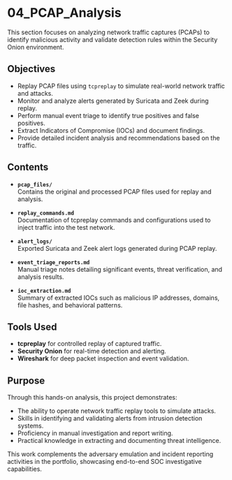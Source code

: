 # 04_PCAP_Analysis

This section focuses on analyzing network traffic captures (PCAPs) to identify malicious activity and validate detection rules within the Security Onion environment.

## Objectives

- Replay PCAP files using `tcpreplay` to simulate real-world network traffic and attacks.
- Monitor and analyze alerts generated by Suricata and Zeek during replay.
- Perform manual event triage to identify true positives and false positives.
- Extract Indicators of Compromise (IOCs) and document findings.
- Provide detailed incident analysis and recommendations based on the traffic.

## Contents

- **`pcap_files/`**  
  Contains the original and processed PCAP files used for replay and analysis.

- **`replay_commands.md`**  
  Documentation of tcpreplay commands and configurations used to inject traffic into the test network.

- **`alert_logs/`**  
  Exported Suricata and Zeek alert logs generated during PCAP replay.

- **`event_triage_reports.md`**  
  Manual triage notes detailing significant events, threat verification, and analysis results.

- **`ioc_extraction.md`**  
  Summary of extracted IOCs such as malicious IP addresses, domains, file hashes, and behavioral patterns.

## Tools Used

- **tcpreplay** for controlled replay of captured traffic.
- **Security Onion** for real-time detection and alerting.
- **Wireshark** for deep packet inspection and event validation.

## Purpose

Through this hands-on analysis, this project demonstrates:

- The ability to operate network traffic replay tools to simulate attacks.
- Skills in identifying and validating alerts from intrusion detection systems.
- Proficiency in manual investigation and report writing.
- Practical knowledge in extracting and documenting threat intelligence.

This work complements the adversary emulation and incident reporting activities in the portfolio, showcasing end-to-end SOC investigative capabilities.
